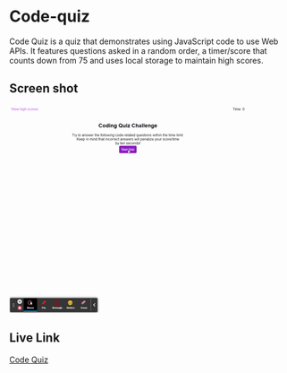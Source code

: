 # Code-quiz

Code Quiz is a quiz that demonstrates using JavaScript code to use Web APIs. It features questions asked in a random order, a timer/score that counts down from 75 and uses local storage to maintain high scores.

## Screen shot
![screen shot of Code Quiz website](./assets/images/Code-Quiz.gif)

## Live Link
[Code Quiz](https://tbellenger.github.io/code-quiz/)